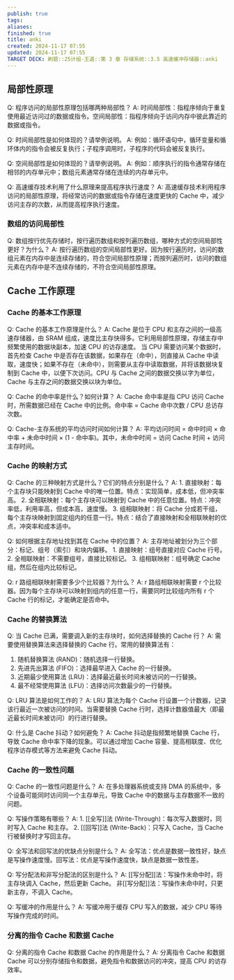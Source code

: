 ```yaml
---
publish: true
tags: 
aliases: 
finished: true
title: anki
created: 2024-11-17 07:55
updated: 2024-11-17 07:55
TARGET DECK: 刷题::25计组-王道::第 3 章 存储系统::3.5 高速缓冲存储器::anki
---
```

## 局部性原理

Q: 程序访问的局部性原理包括哪两种局部性？
A: 时间局部性：指程序倾向于重复使用最近访问过的数据或指令。空间局部性：指程序倾向于访问内存中彼此靠近的数据或指令。

Q: 时间局部性是如何体现的？请举例说明。
A: 例如：循环语句中，循环变量和循环体内的指令会被反复执行；子程序调用时，子程序的代码会被反复执行。

Q: 空间局部性是如何体现的？请举例说明。
A: 例如：顺序执行的指令通常存储在相邻的内存单元中；数组元素通常存储在连续的内存单元中。

Q: 高速缓存技术利用了什么原理来提高程序执行速度？
A: 高速缓存技术利用程序访问的局部性原理，将经常访问的数据或指令存储在速度更快的 Cache 中，减少访问主存的次数，从而提高程序执行速度。

### 数组的访问局部性

Q: 数组按行优先存储时，按行遍历数组和按列遍历数组，哪种方式的空间局部性更好？为什么？
A: 按行遍历数组的空间局部性更好。因为按行遍历时，访问的数组元素在内存中是连续存储的，符合空间局部性原理；而按列遍历时，访问的数组元素在内存中是不连续存储的，不符合空间局部性原理。

## Cache 工作原理

### Cache 的基本工作原理

Q: Cache 的基本工作原理是什么？
A: Cache 是位于 CPU 和主存之间的一级高速存储器，由 SRAM 组成，速度比主存快得多。它利用局部性原理，存储主存中频繁使用的数据块副本，加速 CPU 的访存速度。
当 CPU 需要访问某个数据时，首先检查 Cache 中是否存在该数据，如果存在（命中），则直接从 Cache 中读取，速度快；如果不存在（未命中），则需要从主存中读取数据，并将该数据块复制到 Cache 中，以便下次访问。CPU 与 Cache 之间的数据交换以字为单位，Cache 与主存之间的数据交换以块为单位。

Q: Cache 的命中率是什么？如何计算？
A: Cache 命中率是指 CPU 访问 Cache 时，所需数据已经在 Cache 中的比例。命中率 = Cache 命中次数 / CPU 总访存次数。

Q: Cache-主存系统的平均访问时间如何计算？
A: 平均访问时间 = 命中时间 × 命中率 + 未命中时间 × (1 - 命中率)。其中，未命中时间 = 访问 Cache 时间 + 访问主存时间。

### Cache 的映射方式

Q: Cache 的三种映射方式是什么？它们的特点分别是什么？
A: 1. 直接映射：每个主存块只能映射到 Cache 中的唯一位置。特点：实现简单，成本低，但冲突率高。 
2. 全相联映射：每个主存块可以映射到 Cache 中的任意位置。特点：冲突率低，利用率高，但成本高，速度慢。 
3. 组相联映射：将 Cache 分成若干组，每个主存块映射到固定组内的任意一行。特点：结合了直接映射和全相联映射的优点，冲突率和成本适中。

Q: 如何根据主存地址找到其在 Cache 中的位置？
A: 主存地址被划分为三个部分：标记、组号（索引）和块内偏移。 1. 直接映射：组号直接对应 Cache 行号。 
2. 全相联映射：不需要组号，直接比较标记。 
3. 组相联映射：组号确定 Cache 组，然后在组内比较标记。

Q: r 路组相联映射需要多少个比较器？为什么？
A: r 路组相联映射需要 r 个比较器。因为每个主存块可以映射到组内的任意一行，需要同时比较组内所有 r 个 Cache 行的标记，才能确定是否命中。

### Cache 的替换算法

Q: 当 Cache 已满，需要调入新的主存块时，如何选择替换的 Cache 行？
A: 需要使用替换算法来选择替换的 Cache 行。常用的替换算法有： 
1. 随机替换算法 (RAND)：随机选择一行替换。 
2. 先进先出算法 (FIFO)：选择最早进入 Cache 的一行替换。 
3. 近期最少使用算法 (LRU)：选择最近最长时间未被访问的一行替换。 
4. 最不经常使用算法 (LFU)：选择访问次数最少的一行替换。

Q: LRU 算法是如何工作的？
A: LRU 算法为每个 Cache 行设置一个计数器，记录该行最近一次被访问的时间。当需要替换 Cache 行时，选择计数器值最大（即最近最长时间未被访问）的行进行替换。

Q: 什么是 Cache 抖动？如何避免？
A: Cache 抖动是指频繁地替换 Cache 行，导致 Cache 命中率下降的现象。可以通过增加 Cache 容量、提高相联度、优化程序访存模式等方法来避免 Cache 抖动。

### Cache 的一致性问题

Q: Cache 的一致性问题是什么？
A: 在多处理器系统或支持 DMA 的系统中，多个设备可能同时访问同一个主存单元，导致 Cache 中的数据与主存数据不一致的问题。

Q: 写操作策略有哪些？
A: 1. [[全写]]法 (Write-Through)：每次写入数据时，同时写入 Cache 和主存。 
2. [[回写]]法 (Write-Back)：只写入 Cache，当 Cache 行被替换时才写回主存。

Q: 全写法和回写法的优缺点分别是什么？
A: 全写法：优点是数据一致性好，缺点是写操作速度慢。回写法：优点是写操作速度快，缺点是数据一致性差。

Q: 写分配法和非写分配法的区别是什么？
A: [[写分配]]法：写操作未命中时，将主存块调入 Cache，然后更新 Cache。
非[[写分配]]法：写操作未命中时，只更新主存，不调入 Cache。

Q: 写缓冲的作用是什么？
A: 写缓冲用于缓存 CPU 写入的数据，减少 CPU 等待写操作完成的时间。

### 分离的指令 Cache 和数据 Cache

Q: 分离的指令 Cache 和数据 Cache 的作用是什么？
A: 分离指令 Cache 和数据 Cache 可以分别存储指令和数据，避免指令和数据访问的冲突，提高 CPU 的访存效率。
